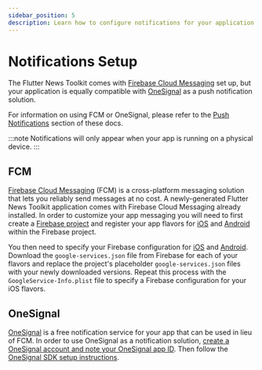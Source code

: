 ```yaml
---
sidebar_position: 5
description: Learn how to configure notifications for your application.
---
```


# Notifications Setup

The Flutter News Toolkit comes with [Firebase Cloud Messaging](https://firebase.google.com/docs/cloud-messaging) set up, but your application is equally compatible with [OneSignal](https://onesignal.com/) as a push notification solution.

For information on using FCM or OneSignal, please refer to the [Push Notifications](/flutter_development/push_notifications.md) section of these docs.

:::note
Notifications will only appear when your app is running on a physical device.
:::

## FCM

[Firebase Cloud Messaging](https://firebase.google.com/docs/cloud-messaging) (FCM) is a cross-platform messaging solution that lets you reliably send messages at no cost. A newly-generated Flutter News Toolkit application comes with Firebase Cloud Messaging already installed. In order to customize your app messaging you will need to first create a [Firebase project](https://firebase.google.com/docs/android/setup#create-firebase-project) and register your app flavors for [iOS](https://firebase.google.com/docs/ios/setup#register-app) and [Android](https://firebase.google.com/docs/android/setup#register-app) within the Firebase project.

You then need to specify your Firebase configuration for [iOS](https://firebase.google.com/docs/ios/setup#add-config-file) and [Android](https://firebase.google.com/docs/android/setup). Download the `google-services.json` file from Firebase for each of your flavors and replace the project's placeholder `google-services.json` files with your newly downloaded versions. Repeat this process with the `GoogleService-Info.plist` file to specify a Firebase configuration for your iOS flavors.

## OneSignal

[OneSignal](https://onesignal.com/) is a free notification service for your app that can be used in lieu of FCM. In order to use OneSignal as a notification solution, [create a OneSignal account and note your OneSignal app ID](https://documentation.onesignal.com/docs/flutter-sdk-setup). Then follow the [OneSignal SDK setup instructions](/flutter_development/push_notifications#onesignal).
